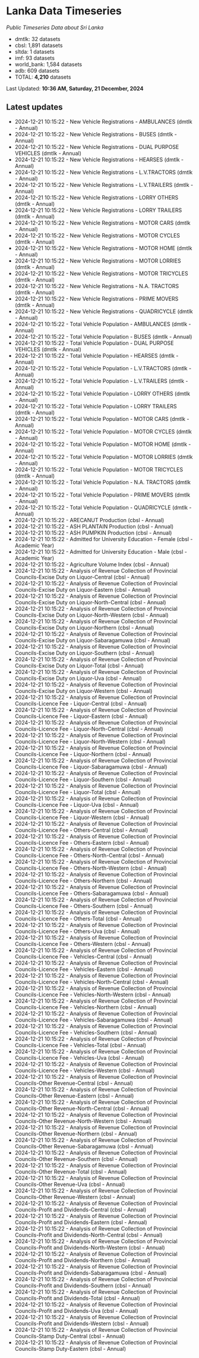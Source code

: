 # Lanka Data Timeseries
*Public Timeseries Data about Sri Lanka*

* dmtlk: 32 datasets
* cbsl: 1,891 datasets
* sltda: 1 datasets
* imf: 93 datasets
* world_bank: 1,584 datasets
* adb: 609 datasets
* TOTAL: **4,210** datasets

Last Updated: **10:36 AM, Saturday, 21 December, 2024**

## Latest updates

* 2024-12-21 10:15:22 - New Vehicle Registrations - AMBULANCES (dmtlk - Annual)
* 2024-12-21 10:15:22 - New Vehicle Registrations - BUSES (dmtlk - Annual)
* 2024-12-21 10:15:22 - New Vehicle Registrations - DUAL PURPOSE VEHICLES (dmtlk - Annual)
* 2024-12-21 10:15:22 - New Vehicle Registrations - HEARSES (dmtlk - Annual)
* 2024-12-21 10:15:22 - New Vehicle Registrations - L.V.TRACTORS (dmtlk - Annual)
* 2024-12-21 10:15:22 - New Vehicle Registrations - L.V.TRAILERS (dmtlk - Annual)
* 2024-12-21 10:15:22 - New Vehicle Registrations - LORRY OTHERS (dmtlk - Annual)
* 2024-12-21 10:15:22 - New Vehicle Registrations - LORRY TRAILERS (dmtlk - Annual)
* 2024-12-21 10:15:22 - New Vehicle Registrations - MOTOR CARS (dmtlk - Annual)
* 2024-12-21 10:15:22 - New Vehicle Registrations - MOTOR CYCLES (dmtlk - Annual)
* 2024-12-21 10:15:22 - New Vehicle Registrations - MOTOR HOME (dmtlk - Annual)
* 2024-12-21 10:15:22 - New Vehicle Registrations - MOTOR LORRIES (dmtlk - Annual)
* 2024-12-21 10:15:22 - New Vehicle Registrations - MOTOR TRICYCLES (dmtlk - Annual)
* 2024-12-21 10:15:22 - New Vehicle Registrations - N.A. TRACTORS (dmtlk - Annual)
* 2024-12-21 10:15:22 - New Vehicle Registrations - PRIME MOVERS (dmtlk - Annual)
* 2024-12-21 10:15:22 - New Vehicle Registrations - QUADRICYCLE (dmtlk - Annual)
* 2024-12-21 10:15:22 - Total Vehicle Population - AMBULANCES (dmtlk - Annual)
* 2024-12-21 10:15:22 - Total Vehicle Population - BUSES (dmtlk - Annual)
* 2024-12-21 10:15:22 - Total Vehicle Population - DUAL PURPOSE VEHICLES (dmtlk - Annual)
* 2024-12-21 10:15:22 - Total Vehicle Population - HEARSES (dmtlk - Annual)
* 2024-12-21 10:15:22 - Total Vehicle Population - L.V.TRACTORS (dmtlk - Annual)
* 2024-12-21 10:15:22 - Total Vehicle Population - L.V.TRAILERS (dmtlk - Annual)
* 2024-12-21 10:15:22 - Total Vehicle Population - LORRY OTHERS (dmtlk - Annual)
* 2024-12-21 10:15:22 - Total Vehicle Population - LORRY TRAILERS (dmtlk - Annual)
* 2024-12-21 10:15:22 - Total Vehicle Population - MOTOR CARS (dmtlk - Annual)
* 2024-12-21 10:15:22 - Total Vehicle Population - MOTOR CYCLES (dmtlk - Annual)
* 2024-12-21 10:15:22 - Total Vehicle Population - MOTOR HOME (dmtlk - Annual)
* 2024-12-21 10:15:22 - Total Vehicle Population - MOTOR LORRIES (dmtlk - Annual)
* 2024-12-21 10:15:22 - Total Vehicle Population - MOTOR TRICYCLES (dmtlk - Annual)
* 2024-12-21 10:15:22 - Total Vehicle Population - N.A. TRACTORS (dmtlk - Annual)
* 2024-12-21 10:15:22 - Total Vehicle Population - PRIME MOVERS (dmtlk - Annual)
* 2024-12-21 10:15:22 - Total Vehicle Population - QUADRICYCLE (dmtlk - Annual)
* 2024-12-21 10:15:22 - ARECANUT Production (cbsl - Annual)
* 2024-12-21 10:15:22 - ASH PLANTAIN Production (cbsl - Annual)
* 2024-12-21 10:15:22 - ASH PUMPKIN Production (cbsl - Annual)
* 2024-12-21 10:15:22 - Admitted for University Education - Female (cbsl - Academic Year)
* 2024-12-21 10:15:22 - Admitted for University Education - Male (cbsl - Academic Year)
* 2024-12-21 10:15:22 - Agriculture Volume Index (cbsl - Annual)
* 2024-12-21 10:15:22 - Analysis of Revenue Collection of Provincial Councils-Excise Duty on Liquor-Central (cbsl - Annual)
* 2024-12-21 10:15:22 - Analysis of Revenue Collection of Provincial Councils-Excise Duty on Liquor-Eastern (cbsl - Annual)
* 2024-12-21 10:15:22 - Analysis of Revenue Collection of Provincial Councils-Excise Duty on Liquor-North-Central (cbsl - Annual)
* 2024-12-21 10:15:22 - Analysis of Revenue Collection of Provincial Councils-Excise Duty on Liquor-North-Western (cbsl - Annual)
* 2024-12-21 10:15:22 - Analysis of Revenue Collection of Provincial Councils-Excise Duty on Liquor-Northern (cbsl - Annual)
* 2024-12-21 10:15:22 - Analysis of Revenue Collection of Provincial Councils-Excise Duty on Liquor-Sabaragamuwa (cbsl - Annual)
* 2024-12-21 10:15:22 - Analysis of Revenue Collection of Provincial Councils-Excise Duty on Liquor-Southern (cbsl - Annual)
* 2024-12-21 10:15:22 - Analysis of Revenue Collection of Provincial Councils-Excise Duty on Liquor-Total (cbsl - Annual)
* 2024-12-21 10:15:22 - Analysis of Revenue Collection of Provincial Councils-Excise Duty on Liquor-Uva (cbsl - Annual)
* 2024-12-21 10:15:22 - Analysis of Revenue Collection of Provincial Councils-Excise Duty on Liquor-Western (cbsl - Annual)
* 2024-12-21 10:15:22 - Analysis of Revenue Collection of Provincial Councils-Licence Fee - Liquor-Central (cbsl - Annual)
* 2024-12-21 10:15:22 - Analysis of Revenue Collection of Provincial Councils-Licence Fee - Liquor-Eastern (cbsl - Annual)
* 2024-12-21 10:15:22 - Analysis of Revenue Collection of Provincial Councils-Licence Fee - Liquor-North-Central (cbsl - Annual)
* 2024-12-21 10:15:22 - Analysis of Revenue Collection of Provincial Councils-Licence Fee - Liquor-North-Western (cbsl - Annual)
* 2024-12-21 10:15:22 - Analysis of Revenue Collection of Provincial Councils-Licence Fee - Liquor-Northern (cbsl - Annual)
* 2024-12-21 10:15:22 - Analysis of Revenue Collection of Provincial Councils-Licence Fee - Liquor-Sabaragamuwa (cbsl - Annual)
* 2024-12-21 10:15:22 - Analysis of Revenue Collection of Provincial Councils-Licence Fee - Liquor-Southern (cbsl - Annual)
* 2024-12-21 10:15:22 - Analysis of Revenue Collection of Provincial Councils-Licence Fee - Liquor-Total (cbsl - Annual)
* 2024-12-21 10:15:22 - Analysis of Revenue Collection of Provincial Councils-Licence Fee - Liquor-Uva (cbsl - Annual)
* 2024-12-21 10:15:22 - Analysis of Revenue Collection of Provincial Councils-Licence Fee - Liquor-Western (cbsl - Annual)
* 2024-12-21 10:15:22 - Analysis of Revenue Collection of Provincial Councils-Licence Fee - Others-Central (cbsl - Annual)
* 2024-12-21 10:15:22 - Analysis of Revenue Collection of Provincial Councils-Licence Fee - Others-Eastern (cbsl - Annual)
* 2024-12-21 10:15:22 - Analysis of Revenue Collection of Provincial Councils-Licence Fee - Others-North-Central (cbsl - Annual)
* 2024-12-21 10:15:22 - Analysis of Revenue Collection of Provincial Councils-Licence Fee - Others-North-Western (cbsl - Annual)
* 2024-12-21 10:15:22 - Analysis of Revenue Collection of Provincial Councils-Licence Fee - Others-Northern (cbsl - Annual)
* 2024-12-21 10:15:22 - Analysis of Revenue Collection of Provincial Councils-Licence Fee - Others-Sabaragamuwa (cbsl - Annual)
* 2024-12-21 10:15:22 - Analysis of Revenue Collection of Provincial Councils-Licence Fee - Others-Southern (cbsl - Annual)
* 2024-12-21 10:15:22 - Analysis of Revenue Collection of Provincial Councils-Licence Fee - Others-Total (cbsl - Annual)
* 2024-12-21 10:15:22 - Analysis of Revenue Collection of Provincial Councils-Licence Fee - Others-Uva (cbsl - Annual)
* 2024-12-21 10:15:22 - Analysis of Revenue Collection of Provincial Councils-Licence Fee - Others-Western (cbsl - Annual)
* 2024-12-21 10:15:22 - Analysis of Revenue Collection of Provincial Councils-Licence Fee - Vehicles-Central (cbsl - Annual)
* 2024-12-21 10:15:22 - Analysis of Revenue Collection of Provincial Councils-Licence Fee - Vehicles-Eastern (cbsl - Annual)
* 2024-12-21 10:15:22 - Analysis of Revenue Collection of Provincial Councils-Licence Fee - Vehicles-North-Central (cbsl - Annual)
* 2024-12-21 10:15:22 - Analysis of Revenue Collection of Provincial Councils-Licence Fee - Vehicles-North-Western (cbsl - Annual)
* 2024-12-21 10:15:22 - Analysis of Revenue Collection of Provincial Councils-Licence Fee - Vehicles-Northern (cbsl - Annual)
* 2024-12-21 10:15:22 - Analysis of Revenue Collection of Provincial Councils-Licence Fee - Vehicles-Sabaragamuwa (cbsl - Annual)
* 2024-12-21 10:15:22 - Analysis of Revenue Collection of Provincial Councils-Licence Fee - Vehicles-Southern (cbsl - Annual)
* 2024-12-21 10:15:22 - Analysis of Revenue Collection of Provincial Councils-Licence Fee - Vehicles-Total (cbsl - Annual)
* 2024-12-21 10:15:22 - Analysis of Revenue Collection of Provincial Councils-Licence Fee - Vehicles-Uva (cbsl - Annual)
* 2024-12-21 10:15:22 - Analysis of Revenue Collection of Provincial Councils-Licence Fee - Vehicles-Western (cbsl - Annual)
* 2024-12-21 10:15:22 - Analysis of Revenue Collection of Provincial Councils-Other Revenue-Central (cbsl - Annual)
* 2024-12-21 10:15:22 - Analysis of Revenue Collection of Provincial Councils-Other Revenue-Eastern (cbsl - Annual)
* 2024-12-21 10:15:22 - Analysis of Revenue Collection of Provincial Councils-Other Revenue-North-Central (cbsl - Annual)
* 2024-12-21 10:15:22 - Analysis of Revenue Collection of Provincial Councils-Other Revenue-North-Western (cbsl - Annual)
* 2024-12-21 10:15:22 - Analysis of Revenue Collection of Provincial Councils-Other Revenue-Northern (cbsl - Annual)
* 2024-12-21 10:15:22 - Analysis of Revenue Collection of Provincial Councils-Other Revenue-Sabaragamuwa (cbsl - Annual)
* 2024-12-21 10:15:22 - Analysis of Revenue Collection of Provincial Councils-Other Revenue-Southern (cbsl - Annual)
* 2024-12-21 10:15:22 - Analysis of Revenue Collection of Provincial Councils-Other Revenue-Total (cbsl - Annual)
* 2024-12-21 10:15:22 - Analysis of Revenue Collection of Provincial Councils-Other Revenue-Uva (cbsl - Annual)
* 2024-12-21 10:15:22 - Analysis of Revenue Collection of Provincial Councils-Other Revenue-Western (cbsl - Annual)
* 2024-12-21 10:15:22 - Analysis of Revenue Collection of Provincial Councils-Profit and Dividends-Central (cbsl - Annual)
* 2024-12-21 10:15:22 - Analysis of Revenue Collection of Provincial Councils-Profit and Dividends-Eastern (cbsl - Annual)
* 2024-12-21 10:15:22 - Analysis of Revenue Collection of Provincial Councils-Profit and Dividends-North-Central (cbsl - Annual)
* 2024-12-21 10:15:22 - Analysis of Revenue Collection of Provincial Councils-Profit and Dividends-North-Western (cbsl - Annual)
* 2024-12-21 10:15:22 - Analysis of Revenue Collection of Provincial Councils-Profit and Dividends-Northern (cbsl - Annual)
* 2024-12-21 10:15:22 - Analysis of Revenue Collection of Provincial Councils-Profit and Dividends-Sabaragamuwa (cbsl - Annual)
* 2024-12-21 10:15:22 - Analysis of Revenue Collection of Provincial Councils-Profit and Dividends-Southern (cbsl - Annual)
* 2024-12-21 10:15:22 - Analysis of Revenue Collection of Provincial Councils-Profit and Dividends-Total (cbsl - Annual)
* 2024-12-21 10:15:22 - Analysis of Revenue Collection of Provincial Councils-Profit and Dividends-Uva (cbsl - Annual)
* 2024-12-21 10:15:22 - Analysis of Revenue Collection of Provincial Councils-Profit and Dividends-Western (cbsl - Annual)
* 2024-12-21 10:15:22 - Analysis of Revenue Collection of Provincial Councils-Stamp Duty-Central (cbsl - Annual)
* 2024-12-21 10:15:22 - Analysis of Revenue Collection of Provincial Councils-Stamp Duty-Eastern (cbsl - Annual)